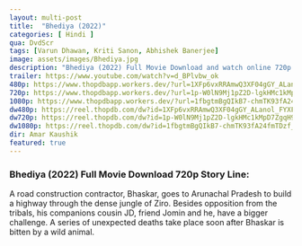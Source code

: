 ```yaml
---
layout: multi-post
title:  "Bhediya (2022)"
categories: [ Hindi ]
qua: DvdScr
tags: [Varun Dhawan, Kriti Sanon, Abhishek Banerjee]
image: assets/images/Bhediya.jpg
description: "Bhediya (2022) Full Movie Download and watch online 720p low file size 500 mb."
trailer: https://www.youtube.com/watch?v=d_BPlvbw_ok
480p: https://www.thopdbapp.workers.dev/?url=1XFp6vxRRAmwQ3XF04gGY_ALanol_FYXF
720p: https://www.thopdbapp.workers.dev/?url=1p-W0lN9Mj1pZ2D-lgkHMc1kMpD7ZgqH9
1080p: https://www.thopdbapp.workers.dev/?url=1fbgtmBgQIkB7-chmTK93fA24fmTDzf_w
dw480p: https://reel.thopdb.com/dw?id=1XFp6vxRRAmwQ3XF04gGY_ALanol_FYXF
dw720p: https://reel.thopdb.com/dw?id=1p-W0lN9Mj1pZ2D-lgkHMc1kMpD7ZgqH9
dw1080p: https://reel.thopdb.com/dw?id=1fbgtmBgQIkB7-chmTK93fA24fmTDzf_w
dir: Amar Kaushik
featured: true
---
```


### Bhediya (2022) Full Movie Download 720p Story Line:
A road construction contractor, Bhaskar, goes to Arunachal Pradesh to build a highway through the dense jungle of Ziro. Besides opposition from the tribals, his companions cousin JD, friend Jomin and he, have a bigger challenge. A series of unexpected deaths take place soon after Bhaskar is bitten by a wild animal.

